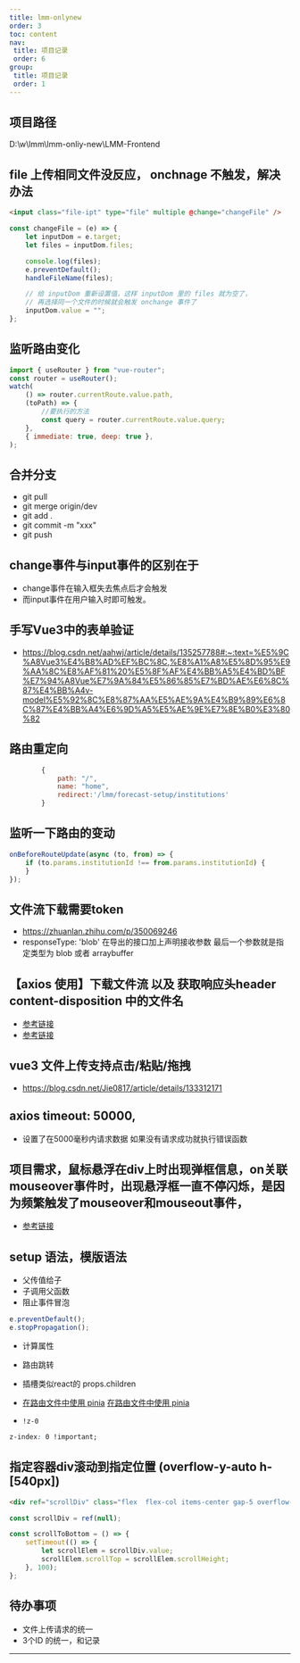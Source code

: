 ```yaml
---
title: lmm-onlynew
order: 3
toc: content
nav:
 title: 项目记录
 order: 6
group:
 title: 项目记录
 order: 1
---
```

## 项目路径
D:\w\lmm\lmm-onliy-new\LMM-Frontend
## file 上传相同文件没反应， onchnage 不触发，解决办法

```html
<input class="file-ipt" type="file" multiple @change="changeFile" />
```

```js
const changeFile = (e) => {
    let inputDom = e.target;
    let files = inputDom.files;

    console.log(files);
    e.preventDefault();
    handleFileName(files);

    // 给 inputDom 重新设置值，这样 inputDom 里的 files 就为空了，
    // 再选择同一个文件的时候就会触发 onchange 事件了
    inputDom.value = "";
};
```

## 监听路由变化

```js
import { useRouter } from "vue-router";
const router = useRouter();
watch(
    () => router.currentRoute.value.path,
    (toPath) => {
        //要执行的方法
        const query = router.currentRoute.value.query;
    },
    { immediate: true, deep: true },
);
```

## 合并分支

-   git pull
-   git merge origin/dev
-   git add .
-   git commit -m "xxx"
-   git push

## change事件与input事件的区别在于

-   change事件在输入框失去焦点后才会触发
-   而input事件在用户输入时即可触发。

## 手写Vue3中的表单验证

-   https://blog.csdn.net/aahwj/article/details/135257788#:~:text=%E5%9C%A8Vue3%E4%B8%AD%EF%BC%8C,%E8%A1%A8%E5%8D%95%E9%AA%8C%E8%AF%81%20%E5%8F%AF%E4%BB%A5%E4%BD%BF%E7%94%A8Vue%E7%9A%84%E5%86%85%E7%BD%AE%E6%8C%87%E4%BB%A4v-model%E5%92%8C%E8%87%AA%E5%AE%9A%E4%B9%89%E6%8C%87%E4%BB%A4%E6%9D%A5%E5%AE%9E%E7%8E%B0%E3%80%82

## 路由重定向

```js
        {
            path: "/",
            name: "home",
            redirect:'/lmm/forecast-setup/institutions'
        }

```

## 监听一下路由的变动

```js
onBeforeRouteUpdate(async (to, from) => {
    if (to.params.institutionId !== from.params.institutionId) {
    }
});
```

## 文件流下载需要token

-   https://zhuanlan.zhihu.com/p/350069246
-   responseType: 'blob' 在导出的接口加上声明接收参数 最后一个参数就是指定类型为 blob 或者 arraybuffer

## 【axios 使用】下载文件流 以及 获取响应头header content-disposition 中的文件名

-   [参考链接][参考链接2]
-   [参考链接][参考链接3]

## vue3 文件上传支持点击/粘贴/拖拽

-   https://blog.csdn.net/Jie0817/article/details/133312171

## axios timeout: 50000,

-   设置了在5000毫秒内请求数据 如果没有请求成功就执行错误函数

## 项目需求，鼠标悬浮在div上时出现弹框信息，on关联mouseover事件时，出现悬浮框一直不停闪烁，是因为频繁触发了mouseover和mouseout事件，

-   [参考链接][参考链接1]

## setup 语法，模版语法

-   父传值给子
-   子调用父函数
-   阻止事件冒泡

```js
e.preventDefault();
e.stopPropagation();
```

-   计算属性
-   路由跳转
-   插槽类似react的 props.children
-   [在路由文件中使用 pinia] [在路由文件中使用 pinia]

-   `!z-0`

```css
z-index: 0 !important;
```

## 指定容器div滚动到指定位置 (overflow-y-auto h-[540px])

```html
<div ref="scrollDiv" class="flex  flex-col items-center gap-5 overflow-y-auto h-[540px]"></div
```

```js
const scrollDiv = ref(null);

const scrollToBottom = () => {
    setTimeout(() => {
        let scrollElem = scrollDiv.value;
        scrollElem.scrollTop = scrollElem.scrollHeight;
    }, 100);
};
```

## 待办事项

-   文件上传请求的统一
-   3个ID 的统一，和记录

---

[在路由文件中使用 pinia]: https://blog.csdn.net/zlting_/article/details/127495583
[参考链接1]: https://blog.csdn.net/qq_42627162/article/details/111941690#:~:text=%E9%A1%B9%E7%9B%AE%E9%9C%80%E6%B1%82%EF%BC%8C%E9%BC%A0%E6%A0%87%E6%82%AC%E6%B5%AE%E5%9C%A8div%E4%B8%8A%E6%97%B6%E5%87%BA%E7%8E%B0%E5%BC%B9%E6%A1%86%E4%BF%A1%E6%81%AF%EF%BC%8Con%E5%85%B3%E8%81%94mouseover%E4%BA%8B%E4%BB%B6%E6%97%B6%EF%BC%8C%E5%87%BA%E7%8E%B0%E6%82%AC%E6%B5%AE%E6%A1%86%E4%B8%80%E7%9B%B4%E4%B8%8D%E5%81%9C%E9%97%AA%E7%83%81%EF%BC%8C%E6%98%AF%E5%9B%A0%E4%B8%BA%E9%A2%91%E7%B9%81%E8%A7%A6%E5%8F%91%E4%BA%86mouseover%E5%92%8Cmouseout%E4%BA%8B%E4%BB%B6%EF%BC%8C%E8%A7%A3%E5%86%B3%E5%8A%9E%E6%B3%95%EF%BC%9A%E5%9C%A8%E6%82%AC%E6%B5%AE%E6%A1%86%E5%85%83%E7%B4%A0%E4%B8%AD%E5%8A%A0%E5%85%A5css%E6%A0%B7%E5%BC%8F%EF%BC%9Apointer-events%3A,none%3B%E8%AF%A5%E6%A0%B7%E5%BC%8F%E9%98%BB%E6%AD%A2%E6%82%AC%E6%B5%AE%E5%B1%82%E6%88%90%E4%B8%BA%E9%BC%A0%E6%A0%87%E4%BA%8B%E4%BB%B6%E7%9A%84target%EF%BC%8C%E7%A9%BF%E9%80%8F%E6%82%AC%E6%B5%AE%E7%AA%97%E6%9D%A5%E6%8C%87%E5%AE%9A%E5%8E%9F%E5%A7%8B%E7%BB%91%E5%AE%9Amouseout%E5%92%8Cmouseover%E7%9A%84div%E3%80%82
[参考链接2]: https://blog.csdn.net/m0_53584457/article/details/130527033
[参考链接3]: https://blog.csdn.net/GYB4979/article/details/127424021
